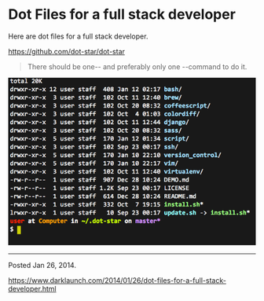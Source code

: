 # Dot Files for a full stack developer

Here are dot files for a full stack developer.

https://github.com/dot-star/dot-star

> There should be one-- and preferably only one --command to do it.

<img alt="" src="/img/uploads/2014-01/dot-files.png" />

---

Posted Jan 26, 2014.

https://www.darklaunch.com/2014/01/26/dot-files-for-a-full-stack-developer.html